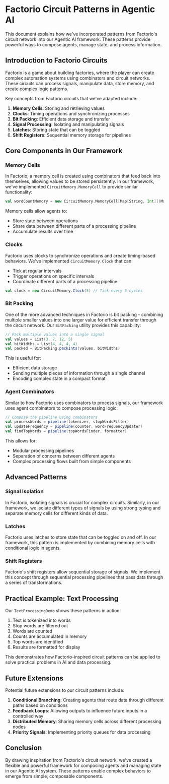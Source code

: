 # Factorio Circuit Patterns in Agentic AI

This document explains how we've incorporated patterns from Factorio's circuit network into our Agentic AI framework. These patterns provide powerful ways to compose agents, manage state, and process information.

## Introduction to Factorio Circuits

Factorio is a game about building factories, where the player can create complex automation systems using combinators and circuit networks. These circuits can process signals, manipulate data, store memory, and create complex logic patterns.

Key concepts from Factorio circuits that we've adapted include:

1. **Memory Cells**: Storing and retrieving values
2. **Clocks**: Timing operations and synchronizing processes
3. **Bit Packing**: Efficient data storage and transfer
4. **Signal Processing**: Isolating and manipulating signals
5. **Latches**: Storing state that can be toggled
6. **Shift Registers**: Sequential memory storage for pipelines

## Core Components in Our Framework

### Memory Cells

In Factorio, a memory cell is created using combinators that feed back into themselves, allowing values to be stored persistently. In our framework, we've implemented `CircuitMemory.MemoryCell` to provide similar functionality:

```scala
val wordCountMemory = new CircuitMemory.MemoryCell[Map[String, Int]](Map.empty)
```

Memory cells allow agents to:
- Store state between operations
- Share data between different parts of a processing pipeline
- Accumulate results over time

### Clocks

Factorio uses clocks to synchronize operations and create timing-based behaviors. We've implemented `CircuitMemory.Clock` that can:
- Tick at regular intervals
- Trigger operations on specific intervals
- Coordinate different parts of a processing pipeline

```scala
val clock = new CircuitMemory.Clock(5) // Tick every 5 cycles
```

### Bit Packing

One of the more advanced techniques in Factorio is bit packing - combining multiple smaller values into one larger value for efficient transfer through the circuit network. Our `BitPacking` utility provides this capability:

```scala
// Pack multiple values into a single signal
val values = List(3, 7, 12, 5)
val bitWidths = List(4, 4, 4, 4)
val packed = BitPacking.packInts(values, bitWidths)
```

This is useful for:
- Efficient data storage
- Sending multiple pieces of information through a single channel
- Encoding complex state in a compact format

### Agent Combinators

Similar to how Factorio uses combinators to process signals, our framework uses agent combinators to compose processing logic:

```scala
// Compose the pipeline using combinators
val processWords = pipeline(tokenizer, stopWordsFilter)
val updateFrequency = pipeline(counter, wordFrequencyUpdater)
val findTopWords = pipeline(topWordsFinder, formatter)
```

This allows for:
- Modular processing pipelines
- Separation of concerns between different agents
- Complex processing flows built from simple components

## Advanced Patterns

### Signal Isolation

In Factorio, isolating signals is crucial for complex circuits. Similarly, in our framework, we isolate different types of signals by using strong typing and separate memory cells for different kinds of data.

### Latches

Factorio uses latches to store state that can be toggled on and off. In our framework, this pattern is implemented by combining memory cells with conditional logic in agents.

### Shift Registers

Factorio's shift registers allow sequential storage of signals. We implement this concept through sequential processing pipelines that pass data through a series of transformations.

## Practical Example: Text Processing

Our `TextProcessingDemo` shows these patterns in action:

1. Text is tokenized into words
2. Stop words are filtered out
3. Words are counted
4. Counts are accumulated in memory
5. Top words are identified
6. Results are formatted for display

This demonstrates how Factorio-inspired circuit patterns can be applied to solve practical problems in AI and data processing.

## Future Extensions

Potential future extensions to our circuit patterns include:

1. **Conditional Branching**: Creating agents that route data through different paths based on conditions
2. **Feedback Loops**: Allowing outputs to influence future inputs in a controlled way
3. **Distributed Memory**: Sharing memory cells across different processing nodes
4. **Priority Signals**: Implementing priority queues for data processing

## Conclusion

By drawing inspiration from Factorio's circuit network, we've created a flexible and powerful framework for composing agents and managing state in our Agentic AI system. These patterns enable complex behaviors to emerge from simple, composable components.